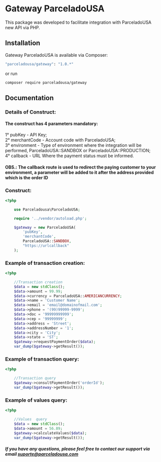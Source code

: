 # Gateway ParceladoUSA

This package was developed to facilitate integration with ParceladoUSA new API via PHP.

## Installation

Gateway ParceladoUSA is available via Composer:

```bash
"parceladousa/gateway": "1.0.*"
```

or run

```bash
composer require parceladousa/gateway
```


## Documentation

### Details of Construct:
#### The construct has 4 parameters mandatory:

1° pubKey - API Key;<br>
2° merchantCode - Account code with ParceladoUSA;<br>
3° environment - Type of environment where the integration will be performed, ParceladoUSA::SANDBOX or ParceladoUSA::PRODUCTION;<br>
4° callback - URL Where the payment status must be informed.

#### OBS.: The callback route is used to redirect the paying customer to your environment, a parameter will be added to it after the address provided which is the order ID

### Construct:

```PHP
<?php

    use Parceladousa\ParceladoUSA;

    require '../vendor/autoload.php';

    $gateway = new ParceladoUSA(
        'pubKey',
        'merchantCode',
        ParceladoUSA::SANDBOX,
        "https://urlcallback"
    );
```

### Example of transaction creation:
```PHP
<?php

    //Transaction creation
    $data = new stdClass();
    $data->amount = 99.99;
    $data->currency = ParceladoUSA::AMERICANCURRENCY;
    $data->name = 'Customer Name';
    $data->email = 'email@domainofmail.com';
    $data->phone = '(99)99999-9999';
    $data->doc = '99999999999';
    $data->cep = '99999999';
    $data->address = 'Street';
    $data->addressNumber = '1';
    $data->city = 'City';
    $data->state = 'ST';
    $gateway->requestPaymentOrder($data);
    var_dump($gateway->getResult());
```
### Example of transaction query:

```PHP
<?php

    //Transaction query
    $gateway->consultPaymentOrder('orderId');
    var_dump($gateway->getResult());

```

### Example of values query:

```PHP
<?php

    //Values  query
    $data = new stdClass();
    $data->amount = 56.89;
    $gateway->calculateValues($data);
    var_dump($gateway->getResult());

```
##### If you have any questions, please feel free to contact our support via email suporte@parceladousa.com
